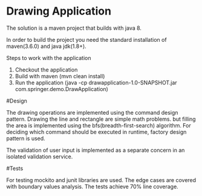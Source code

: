 # Drawing Application

The solution is a maven project that builds with java 8.

In order to build the project you need the standard installation of maven(3.6.0) and java jdk(1.8+).

Steps to work with the application
1. Checkout the application
2. Build with maven (mvn clean install)
3. Run the application (java -cp drawapplication-1.0-SNAPSHOT.jar com.springer.demo.DrawApplication)


#Design

The drawing operations are implemented using the command design pattern.
Drawing the line and rectangle are simple math problems. but filling the area is 
implemented using the bfs(breadth-first-search) algorithm. 
For deciding which command should be executed in runtime, factory design pattern is used.

The validation of user input is implemented as a separate concern in an isolated validation service.

#Tests

For testing mockito and junit libraries are used. 
The edge cases are covered with boundary values analysis.
The tests achieve 70% line coverage.  
 
